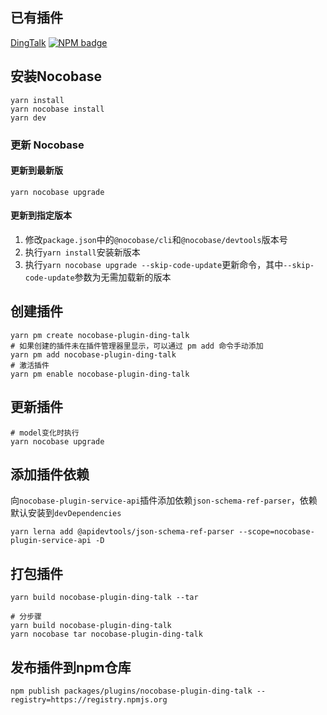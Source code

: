 
## 已有插件

[DingTalk](./packages/plugins/nocobase-plugin-ding-talk/) [![NPM badge](https://img.shields.io/npm/v/nocobase-plugin-ding-talk.svg)](https://www.npmjs.com/package/nocobase-plugin-ding-talk)


## 安装Nocobase

```shell
yarn install
yarn nocobase install
yarn dev
```

### 更新 Nocobase

#### 更新到最新版

`yarn nocobase upgrade`

#### 更新到指定版本

1. 修改`package.json`中的`@nocobase/cli`和`@nocobase/devtools`版本号
2. 执行`yarn install`安装新版本
3. 执行`yarn nocobase upgrade --skip-code-update`更新命令，其中`--skip-code-update`参数为无需加载新的版本


## 创建插件

```shell
yarn pm create nocobase-plugin-ding-talk
# 如果创建的插件未在插件管理器里显示，可以通过 pm add 命令手动添加
yarn pm add nocobase-plugin-ding-talk
# 激活插件
yarn pm enable nocobase-plugin-ding-talk
```

## 更新插件

```shell
# model变化时执行
yarn nocobase upgrade
```

## 添加插件依赖

向`nocobase-plugin-service-api`插件添加依赖`json-schema-ref-parser`，依赖默认安装到`devDependencies`

```shell
yarn lerna add @apidevtools/json-schema-ref-parser --scope=nocobase-plugin-service-api -D
```

## 打包插件

```shell
yarn build nocobase-plugin-ding-talk --tar

# 分步骤
yarn build nocobase-plugin-ding-talk
yarn nocobase tar nocobase-plugin-ding-talk
```

## 发布插件到npm仓库
```shell
npm publish packages/plugins/nocobase-plugin-ding-talk --registry=https://registry.npmjs.org
```
